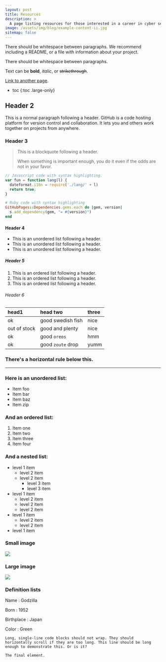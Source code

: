 ```yaml
---
layout: post
title: Resources
description: >
  A page listing resources for those interested in a career in cyber security.
image: /assets/img/blog/example-content-ii.jpg
sitemap: false
---
```


There should be whitespace between paragraphs. We recommend including a README, or a file with information about your project.

There should be whitespace between paragraphs.

Text can be **bold**, _italic_, or ~~strikethrough~~.

[Link to another page](another-page).

* toc
{:toc .large-only}

## Header 2

This is a normal paragraph following a header. GitHub is a code hosting platform for version control and collaboration. It lets you and others work together on projects from anywhere.

### Header 3

> This is a blockquote following a header.
>
> When something is important enough, you do it even if the odds are not in your favor.

```js
// Javascript code with syntax highlighting.
var fun = function lang(l) {
  dateformat.i18n = require('./lang/' + l)
  return true;
}
```

```ruby
# Ruby code with syntax highlighting
GitHubPages::Dependencies.gems.each do |gem, version|
  s.add_dependency(gem, "= #{version}")
end
```

#### Header 4

*   This is an unordered list following a header.
*   This is an unordered list following a header.
*   This is an unordered list following a header.

##### Header 5

1.  This is an ordered list following a header.
2.  This is an ordered list following a header.
3.  This is an ordered list following a header.

###### Header 6

| head1        | head two          | three |
|:-------------|:------------------|:------|
| ok           | good swedish fish | nice  |
| out of stock | good and plenty   | nice  |
| ok           | good `oreos`      | hmm   |
| ok           | good `zoute` drop | yumm  |

### There's a horizontal rule below this.

* * *

### Here is an unordered list:

*   Item foo
*   Item bar
*   Item baz
*   Item zip

### And an ordered list:

1.  Item one
1.  Item two
1.  Item three
1.  Item four

### And a nested list:

- level 1 item
  - level 2 item
  - level 2 item
    - level 3 item
    - level 3 item
- level 1 item
  - level 2 item
  - level 2 item
  - level 2 item
- level 1 item
  - level 2 item
  - level 2 item
- level 1 item

### Small image

![](https://assets-cdn.github.com/images/icons/emoji/octocat.png)

### Large image

![](https://guides.github.com/activities/hello-world/branching.png)


### Definition lists

Name
: Godzilla

Born
: 1952

Birthplace
: Japan

Color
: Green

```
Long, single-line code blocks should not wrap. They should horizontally scroll if they are too long. This line should be long enough to demonstrate this. Or is it?
```

```
The final element.
```
